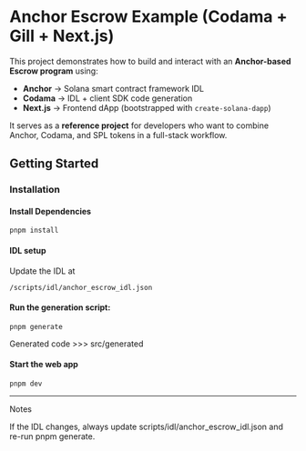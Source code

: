 # Anchor Escrow Example (Codama + Gill + Next.js)

This project demonstrates how to build and interact with an **Anchor-based Escrow program** using:

- **Anchor** → Solana smart contract framework IDL  
- **Codama** → IDL + client SDK code generation  
- **Next.js** → Frontend dApp (bootstrapped with `create-solana-dapp`)  

It serves as a **reference project** for developers who want to combine Anchor, Codama, and SPL tokens in a full-stack workflow.  


## Getting Started

### Installation

#### Install Dependencies

```shell
pnpm install
```
#### IDL setup

Update the IDL at
```shell
/scripts/idl/anchor_escrow_idl.json
```


#### Run the generation script:

```shell
pnpm generate
```
Generated code >>> src/generated

#### Start the web app

```shell
pnpm dev
```

---

Notes

If the IDL changes, always update scripts/idl/anchor_escrow_idl.json and re-run pnpm generate.